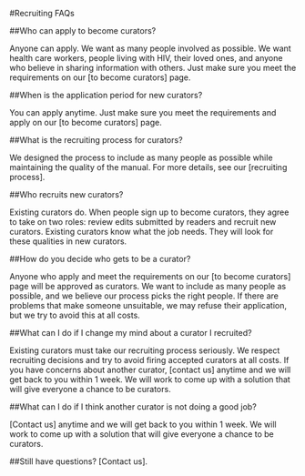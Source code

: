 #Recruiting FAQs

##Who can apply to become curators?

Anyone can apply. We want as many people involved as possible. We want health care workers, people living with HIV, their loved ones, and anyone who believe in sharing information with others. Just make sure you meet the requirements on our [to become curators] page. 

##When is the application period for new curators?

You can apply anytime. Just make sure you meet the requirements and apply on our [to become curators] page.

##What is the recruiting process for curators?

We designed the process to include as many people as possible while maintaining the quality of the manual. For more details, see our [recruiting process].

##Who recruits new curators?

Existing curators do. When people sign up to become curators, they agree to take on two roles: review edits submitted by readers and recruit new curators. Existing curators know what the job needs. They will look for these qualities in new curators.

##How do you decide who gets to be a curator?

Anyone who apply and meet the requirements on our [to become curators] page will be approved as curators. We want to include as many people as possible, and we believe our process picks the right people. If there are problems that make someone unsuitable, we may refuse their application, but we try to avoid this at all costs.

##What can I do if I change my mind about a curator I recruited?

Existing curators must take our recruiting process seriously. We respect recruiting decisions and try to avoid firing accepted curators at all costs. If you have concerns about another curator, [contact us] anytime and we will get back to you within 1 week. We will work to come up with a solution that will give everyone a chance to be curators.

##What can I do if I think another curator is not doing a good job?

[Contact us] anytime and we will get back to you within 1 week. We will work to come up with a solution that will give everyone a chance to be curators.

##Still have questions? [Contact us].

